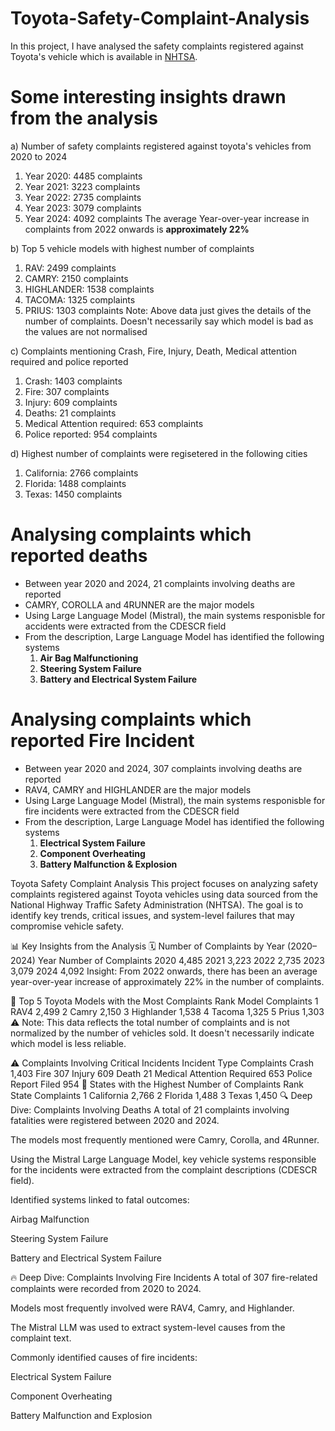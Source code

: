 # Toyota-Safety-Complaint-Analysis

In this project, I have analysed the safety complaints registered against Toyota's vehicle which is available in [NHTSA](https://www.nhtsa.gov/).

<h1>Some interesting insights drawn from the analysis</h1>

a) Number of safety complaints registered against toyota's vehicles from 2020 to 2024
   1. Year 2020: 4485 complaints
   2. Year 2021: 3223 complaints
   3. Year 2022: 2735 complaints
   4. Year 2023: 3079 complaints
   5. Year 2024: 4092 complaints
The average Year-over-year increase in complaints from 2022 onwards is **approximately 22%**

b) Top 5 vehicle models with highest number of complaints
   1. RAV: 2499 complaints
   2. CAMRY: 2150 complaints
   3. HIGHLANDER: 1538 complaints
   4. TACOMA: 1325 complaints
   5. PRIUS: 1303 complaints
Note: Above data just gives the details of the number of complaints. Doesn't necessarily say which model is bad as the values are not normalised

c) Complaints mentioning Crash, Fire, Injury, Death, Medical attention required and police reported
   1. Crash: 1403 complaints
   2. Fire: 307 complaints
   3. Injury: 609 complaints
   4. Deaths: 21 complaints
   5. Medical Attention required: 653 complaints
   6. Police reported: 954 complaints

d) Highest number of complaints were regisetered in the following cities
  1. California: 2766 complaints
  2. Florida: 1488 complaints
  3. Texas: 1450 complaints


<h1>Analysing complaints which reported deaths</h1>

 - Between year 2020 and 2024, 21 complaints involving deaths are reported
 - CAMRY, COROLLA and 4RUNNER are the major models
 - Using Large Language Model (Mistral), the main systems responisble for accidents were extracted from the CDESCR field
 - From the description, Large Language Model has identified the following systems
     1. **Air Bag Malfunctioning**
     2. **Steering System Failure**
     3. **Battery and Electrical System Failure**

<h1>Analysing complaints which reported Fire Incident</h1>

 - Between year 2020 and 2024, 307 complaints involving deaths are reported
 - RAV4, CAMRY and HIGHLANDER are the major models
 - Using Large Language Model (Mistral), the main systems responisble for fire incidents were extracted from the CDESCR field
 - From the description, Large Language Model has identified the following systems
     1. **Electrical System Failure**
     2. **Component Overheating**
     3. **Battery Malfunction & Explosion**
 

Toyota Safety Complaint Analysis
This project focuses on analyzing safety complaints registered against Toyota vehicles using data sourced from the National Highway Traffic Safety Administration (NHTSA). The goal is to identify key trends, critical issues, and system-level failures that may compromise vehicle safety.

📊 Key Insights from the Analysis
🗓️ Number of Complaints by Year (2020–2024)
Year	Number of Complaints
2020	4,485
2021	3,223
2022	2,735
2023	3,079
2024	4,092
Insight: From 2022 onwards, there has been an average year-over-year increase of approximately 22% in the number of complaints.

🚗 Top 5 Toyota Models with the Most Complaints
Rank	Model	Complaints
1	RAV4	2,499
2	Camry	2,150
3	Highlander	1,538
4	Tacoma	1,325
5	Prius	1,303
⚠️ Note: This data reflects the total number of complaints and is not normalized by the number of vehicles sold. It doesn't necessarily indicate which model is less reliable.

⚠️ Complaints Involving Critical Incidents
Incident Type	Complaints
Crash	1,403
Fire	307
Injury	609
Death	21
Medical Attention Required	653
Police Report Filed	954
📍 States with the Highest Number of Complaints
Rank	State	Complaints
1	California	2,766
2	Florida	1,488
3	Texas	1,450
🔍 Deep Dive: Complaints Involving Deaths
A total of 21 complaints involving fatalities were registered between 2020 and 2024.

The models most frequently mentioned were Camry, Corolla, and 4Runner.

Using the Mistral Large Language Model, key vehicle systems responsible for the incidents were extracted from the complaint descriptions (CDESCR field).

Identified systems linked to fatal outcomes:

Airbag Malfunction

Steering System Failure

Battery and Electrical System Failure

🔥 Deep Dive: Complaints Involving Fire Incidents
A total of 307 fire-related complaints were recorded from 2020 to 2024.

Models most frequently involved were RAV4, Camry, and Highlander.

The Mistral LLM was used to extract system-level causes from the complaint text.

Commonly identified causes of fire incidents:

Electrical System Failure

Component Overheating

Battery Malfunction and Explosion
   

